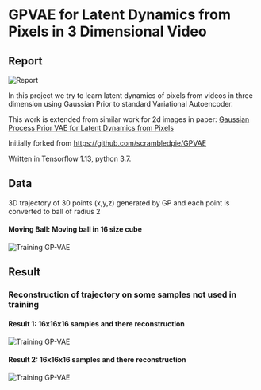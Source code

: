 # GPVAE for Latent Dynamics from Pixels in 3 Dimensional Video
## Report
![Report]('https://github.com/bdubey/ml_project_gpvae/blob/master/report/GPVAE3D_REPORT.pdf')

In this project we try to learn latent dynamics of pixels from videos in three dimension
using Gaussian Prior to standard Variational Autoencoder.

This work is extended from similar work for 2d images in paper:
[Gaussian Process Prior VAE for Latent Dynamics from Pixels](http://proceedings.mlr.press/v118/pearce20a/pearce20a.pdf)

Initially forked from https://github.com/scrambledpie/GPVAE

Written in Tensorflow 1.13, python 3.7.

## Data
3D trajectory of 30 points (x,y,z) generated by GP and each point is converted to ball of radius 2
#### Moving Ball:  Moving ball in 16 size cube
![Training GP-VAE](https://github.com/bdubey/ml_project_gpvae/blob/master/result_projection2.png)
## Result
### Reconstruction of trajectory on some samples not used in training
#### Result 1:  16x16x16 samples and there reconstruction
![Training GP-VAE](https://github.com/bdubey/ml_project_gpvae/blob/master/result_final.png)
#### Result 2:  16x16x16 samples and there reconstruction
![Training GP-VAE](https://github.com/bdubey/ml_project_gpvae/blob/master/result_final2.png)

